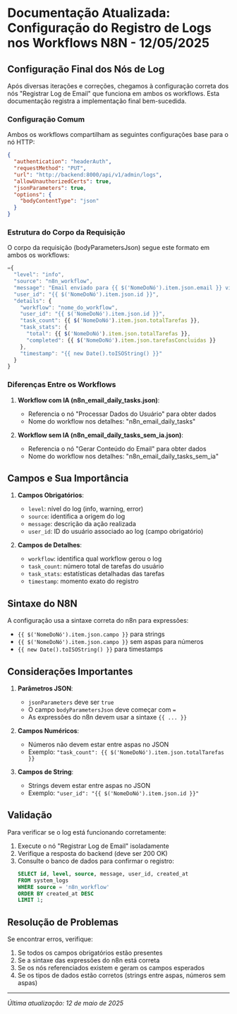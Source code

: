 # Documentação Atualizada: Configuração do Registro de Logs nos Workflows N8N - 12/05/2025

## Configuração Final dos Nós de Log

Após diversas iterações e correções, chegamos à configuração correta dos nós "Registrar Log de Email" que funciona em ambos os workflows. Esta documentação registra a implementação final bem-sucedida.

### Configuração Comum

Ambos os workflows compartilham as seguintes configurações base para o nó HTTP:

```json
{
  "authentication": "headerAuth",
  "requestMethod": "PUT",
  "url": "http://backend:8000/api/v1/admin/logs",
  "allowUnauthorizedCerts": true,
  "jsonParameters": true,
  "options": {
    "bodyContentType": "json"
  }
}
```

### Estrutura do Corpo da Requisição

O corpo da requisição (bodyParametersJson) segue este formato em ambos os workflows:

```javascript
={
  "level": "info",
  "source": "n8n_workflow",
  "message": "Email enviado para {{ $('NomeDoNó').item.json.email }} via Gmail",
  "user_id": "{{ $('NomeDoNó').item.json.id }}",
  "details": {
    "workflow": "nome_do_workflow",
    "user_id": "{{ $('NomeDoNó').item.json.id }}",
    "task_count": {{ $('NomeDoNó').item.json.totalTarefas }},
    "task_stats": {
      "total": {{ $('NomeDoNó').item.json.totalTarefas }},
      "completed": {{ $('NomeDoNó').item.json.tarefasConcluidas }}
    },
    "timestamp": "{{ new Date().toISOString() }}"
  }
}
```

### Diferenças Entre os Workflows

1. **Workflow com IA (n8n_email_daily_tasks.json)**:
   - Referencia o nó "Processar Dados do Usuário" para obter dados
   - Nome do workflow nos detalhes: "n8n_email_daily_tasks"

2. **Workflow sem IA (n8n_email_daily_tasks_sem_ia.json)**:
   - Referencia o nó "Gerar Conteúdo do Email" para obter dados
   - Nome do workflow nos detalhes: "n8n_email_daily_tasks_sem_ia"

## Campos e Sua Importância

1. **Campos Obrigatórios**:
   - `level`: nível do log (info, warning, error)
   - `source`: identifica a origem do log
   - `message`: descrição da ação realizada
   - `user_id`: ID do usuário associado ao log (campo obrigatório)

2. **Campos de Detalhes**:
   - `workflow`: identifica qual workflow gerou o log
   - `task_count`: número total de tarefas do usuário
   - `task_stats`: estatísticas detalhadas das tarefas
   - `timestamp`: momento exato do registro

## Sintaxe do N8N

A configuração usa a sintaxe correta do n8n para expressões:
- `{{ $('NomeDoNó').item.json.campo }}` para strings
- `{{ $('NomeDoNó').item.json.campo }}` sem aspas para números
- `{{ new Date().toISOString() }}` para timestamps

## Considerações Importantes

1. **Parâmetros JSON**:
   - `jsonParameters` deve ser `true`
   - O campo `bodyParametersJson` deve começar com `=`
   - As expressões do n8n devem usar a sintaxe `{{ ... }}`

2. **Campos Numéricos**:
   - Números não devem estar entre aspas no JSON
   - Exemplo: `"task_count": {{ $('NomeDoNó').item.json.totalTarefas }}`

3. **Campos de String**:
   - Strings devem estar entre aspas no JSON
   - Exemplo: `"user_id": "{{ $('NomeDoNó').item.json.id }}"`

## Validação

Para verificar se o log está funcionando corretamente:

1. Execute o nó "Registrar Log de Email" isoladamente
2. Verifique a resposta do backend (deve ser 200 OK)
3. Consulte o banco de dados para confirmar o registro:
   ```sql
   SELECT id, level, source, message, user_id, created_at 
   FROM system_logs 
   WHERE source = 'n8n_workflow' 
   ORDER BY created_at DESC 
   LIMIT 1;
   ```

## Resolução de Problemas

Se encontrar erros, verifique:
1. Se todos os campos obrigatórios estão presentes
2. Se a sintaxe das expressões do n8n está correta
3. Se os nós referenciados existem e geram os campos esperados
4. Se os tipos de dados estão corretos (strings entre aspas, números sem aspas)

---

*Última atualização: 12 de maio de 2025*
